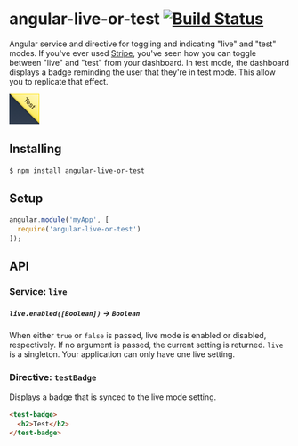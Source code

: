 # angular-live-or-test [![Build Status](https://travis-ci.org/valet-io/angular-live-or-test.svg)](https://travis-ci.org/valet-io/angular-live-or-test)

Angular service and directive for toggling and indicating "live" and "test" modes. If you've ever used [Stripe](https://stripe.com/), you've seen how you can toggle between "live" and "test" from your dashboard. In test mode, the dashboard displays a badge reminding the user that they're in test mode. This allow you to replicate that effect.

![Stripe test badge](stripe-test.png)

## Installing

```bash
$ npm install angular-live-or-test
```

## Setup

```js
angular.module('myApp', [
  require('angular-live-or-test')
]);
```

## API

### Service: `live`

##### `live.enabled([Boolean])` -> `Boolean`

When either `true` or `false` is passed, live mode is enabled or disabled, respectively. If no argument is passed, the current setting is returned. `live` is a singleton. Your application can only have one live setting.

### Directive: `testBadge`

Displays a badge that is synced to the live mode setting. 

```html
<test-badge>
  <h2>Test</h2>
</test-badge>
```
